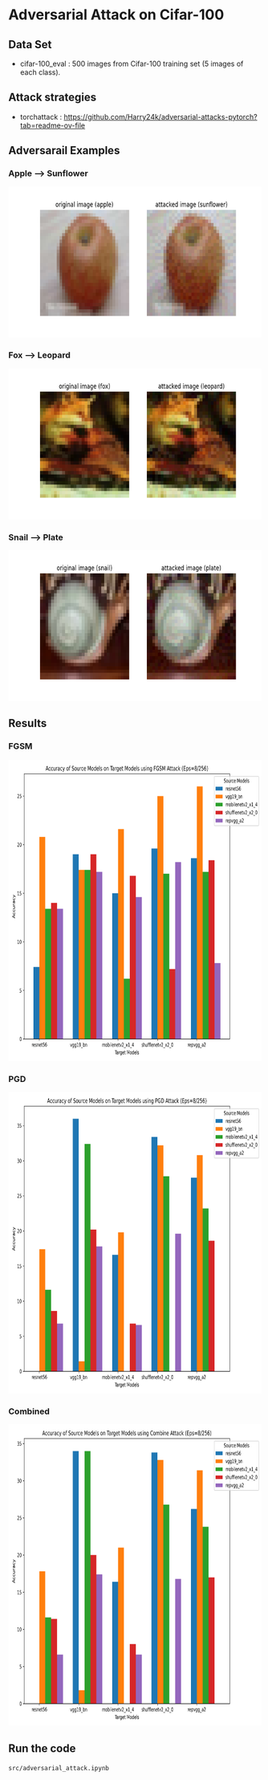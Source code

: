 # Adversarial Attack on Cifar-100
## Data Set
* cifar-100_eval : 500 images from Cifar-100 training set (5 images of each class).
## Attack strategies
* torchattack : https://github.com/Harry24k/adversarial-attacks-pytorch?tab=readme-ov-file
## Adversarail Examples
### Apple --> Sunflower
<img src = "https://github.com/zenn19991231/Adversarial_attacks_on_Cifar-100/blob/main/result/imagePares/0_2.png" width="600" height="300">

### Fox --> Leopard
<img src = "https://github.com/zenn19991231/Adversarial_attacks_on_Cifar-100/blob/main/result/imagePares/34_4.png" width="600" height="300">

### Snail --> Plate
<img src = "https://github.com/zenn19991231/Adversarial_attacks_on_Cifar-100/blob/main/result/imagePares/77_4.png" width="600" height="300">

## Results
### FGSM
<img src= "https://github.com/zenn19991231/Adversarial_attacks_on_Cifar-100/blob/main/result/AccVsEps/Accuracy_of_Source_Models_on_Target_Models_using_FGSM_Attack.png" width="800" height="600">

### PGD
<img src= "https://github.com/zenn19991231/Adversarial_attacks_on_Cifar-100/blob/main/result/AccVsEps/Accuracy_of_Source_Models_on_Target_Models_using_PGD_Attack.png" width="800" height="600">

### Combined
<img src= "https://github.com/zenn19991231/Adversarial_attacks_on_Cifar-100/blob/main/result/AccVsEps/Accuracy_of_Source_Models_on_Target_Models_using_Combine_Attack.png" width="800" height="600">

## Run the code
``src/adversarial_attack.ipynb``
